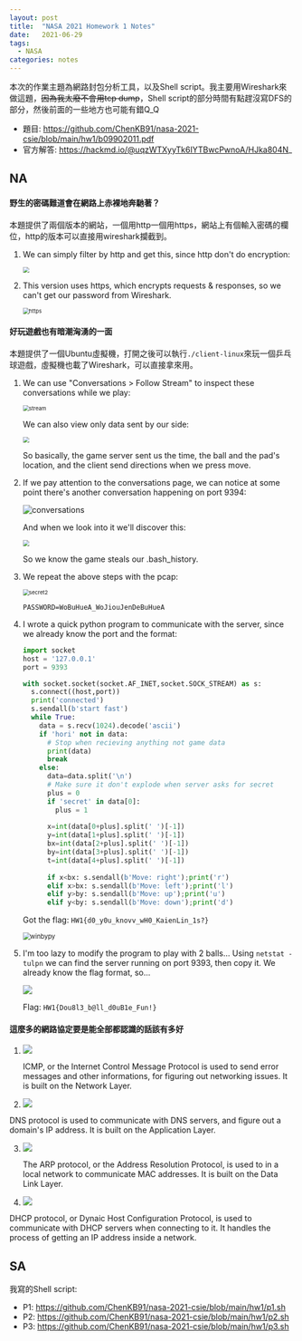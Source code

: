```yaml
---
layout: post
title:  "NASA 2021 Homework 1 Notes"
date:   2021-06-29
tags:
  - NASA
categories: notes
---
```


本次的作業主題為網路封包分析工具，以及Shell script。我主要用Wireshark來做這題，~~因為我太廢不會用tcp dump~~，Shell script的部分時間有點趕沒寫DFS的部分，然後前面的一些地方也可能有錯Q_Q
<!--description-->
- 題目: https://github.com/ChenKB91/nasa-2021-csie/blob/main/hw1/b09902011.pdf
- 官方解答: https://hackmd.io/@uqzWTXyyTk6IYTBwcPwnoA/HJka804N_

## NA

#### 野生的密碼難道會在網路上赤裸地奔馳著？

本題提供了兩個版本的網站，一個用http一個用https，網站上有個輸入密碼的欄位，http的版本可以直接用wireshark攔截到。

1. We can simply filter by http and get this, since http don't do encryption:

   <img src="/assets/img/2021-06-29/httppw.png" style="zoom: 67%;" />

2. This version uses https, which encrypts requests & responses, so we can't get our password from Wireshark.

   <img src="/assets/img/2021-06-29/https.png" alt="https" style="zoom:67%;" />

#### 好玩遊戲也有暗潮洶湧的一面

本題提供了一個Ubuntu虛擬機，打開之後可以執行`./client-linux`來玩一個乒乓球遊戲，虛擬機也載了Wireshark，可以直接拿來用。

1. We can use "Conversations > Follow Stream" to inspect these conversations while we play:

   <img src="/assets/img/2021-06-29/stream.png" alt="stream" style="zoom:67%;" />

   We can also view only data sent by our side:

   <img src="/assets/img/2021-06-29/client.png" style="zoom:67%;" />

   So basically, the game server sent us the time, the ball and the pad's location, and the client send directions when we press move.

2. If we pay attention to the conversations page, we can notice at some point there's another conversation happening on port 9394:

   ![conversations](/assets/img/2021-06-29/conversations.png)

   And when we look into it we'll discover this:

   <img src="/assets/img/2021-06-29/secret.png" style="zoom:67%;" />

   So we know the game steals our .bash_history.

3. We repeat the above steps with the pcap:

   <img src="/assets/img/2021-06-29/secret2.png" alt="secret2" style="zoom:67%;" />

   `PASSWORD=WoBuHueA_WoJiouJenDeBuHueA`

4. I wrote a quick python program to communicate with the server, since we already know the port and the format:

   ```python
   import socket
   host = '127.0.0.1'
   port = 9393
   
   with socket.socket(socket.AF_INET,socket.SOCK_STREAM) as s:
     s.connect((host,port))
     print('connected')
     s.sendall(b'start fast')
     while True:
       data = s.recv(1024).decode('ascii')
       if 'hori' not in data:
         # Stop when recieving anything not game data
         print(data)
         break
       else:
         data=data.split('\n')
         # Make sure it don't explode when server asks for secret
         plus = 0
         if 'secret' in data[0]:
           plus = 1
           
         x=int(data[0+plus].split(' ')[-1])
         y=int(data[1+plus].split(' ')[-1])
         bx=int(data[2+plus].split(' ')[-1])
         by=int(data[3+plus].split(' ')[-1])
         t=int(data[4+plus].split(' ')[-1])
   		
         if x<bx: s.sendall(b'Move: right');print('r')
         elif x>bx: s.sendall(b'Move: left');print('l')
         elif y>by: s.sendall(b'Move: up');print('u')
         elif y<by: s.sendall(b'Move: down');print('d')
   ```

   Got the flag: `HW1{d0_y0u_knovv_wH0_KaienLin_1s?}`

   <img src="/assets/img/2021-06-29/winbypy.png" alt="winbypy" style="zoom:80%;" />

5. I'm too lazy to modify the program to play with 2 balls... Using `netstat -tulpn` we can find the server running on port 9393, then copy it. We already know the flag format, so...

   ![](/assets/img/2021-06-29/stringsgrep.png)

   Flag: `HW1{Dou8l3_b@ll_d0uB1e_Fun!}`

#### 這麼多的網路協定要是能全部都認識的話該有多好

1. ![](/assets/img/2021-06-29/ICMP.png)

   ICMP, or the Internet Control Message Protocol is used to send error messages and other informations, for figuring out networking issues. It is built on the Network Layer.

2.  ![](/assets/img/2021-06-29/DNS.png)

   DNS protocol is used to communicate with DNS servers, and figure out a domain's IP address. It is built on the Application Layer.

3. ![](/assets/img/2021-06-29/ARP.png) 

   The ARP protocol, or the Address Resolution Protocol, is used to in a local network to communicate MAC addresses. It is built on the Data Link Layer.

4.  ![](/assets/img/2021-06-29/DHCP.png)

   DHCP protocol, or Dynaic Host Configuration Protocol, is used to communicate with DHCP servers when connecting to it. It handles the process of getting an IP address inside a network.

## SA

我寫的Shell script:
- P1: https://github.com/ChenKB91/nasa-2021-csie/blob/main/hw1/p1.sh
- P2: https://github.com/ChenKB91/nasa-2021-csie/blob/main/hw1/p2.sh
- P3: https://github.com/ChenKB91/nasa-2021-csie/blob/main/hw1/p3.sh